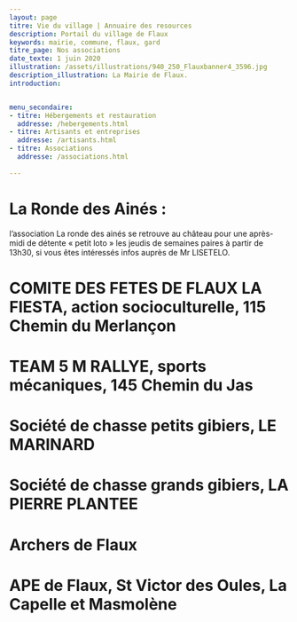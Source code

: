 ```yaml
---
layout: page
titre: Vie du village | Annuaire des resources
description: Portail du village de Flaux
keywords: mairie, commune, flaux, gard
titre_page: Nos associations
date_texte: 1 juin 2020
illustration: /assets/illustrations/940_250_Flauxbanner4_3596.jpg
description_illustration: La Mairie de Flaux.
introduction:


menu_secondaire:
- titre: Hébergements et restauration
  addresse: /hebergements.html
- titre: Artisants et entreprises
  addresse: /artisants.html
- titre: Associations
  addresse: /associations.html
  
---
```


# La Ronde des Ainés : <br>
l’association La ronde des ainés se retrouve au château pour une après-midi de détente « petit loto » les jeudis de semaines paires à partir de 13h30, si vous êtes intéressés infos auprès de Mr LISETELO.<br>
# COMITE DES FETES DE FLAUX LA FIESTA, action socioculturelle, 115 Chemin du Merlançon
# TEAM 5 M RALLYE, sports mécaniques, 145 Chemin du Jas
# Société de chasse petits gibiers, LE MARINARD
# Société de chasse grands gibiers, LA PIERRE PLANTEE
# Archers de Flaux
# APE de Flaux, St Victor des Oules, La Capelle et Masmolène
